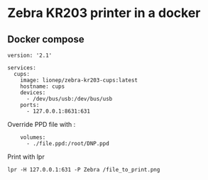 # Zebra KR203 printer in a docker

## Docker compose

```
version: '2.1'

services:
  cups:
    image: lionep/zebra-kr203-cups:latest
    hostname: cups
    devices:
      - /dev/bus/usb:/dev/bus/usb
    ports:
      - 127.0.0.1:8631:631
```


Override PPD file with :

```
    volumes:
      - ./file.ppd:/root/DNP.ppd

```

Print with lpr

```
lpr -H 127.0.0.1:631 -P Zebra /file_to_print.png
```
